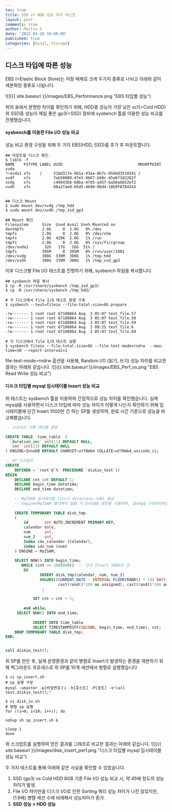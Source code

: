 ```yaml
---
toc: true
title: SSD vs HDD 성능 차이 테스트
layout: post
comments: true
author: Martin.S
date: '2022-03-28 18:00:00'
published: true
categories: [mysql, Storage]
---
```


## 디스크 타입에 따른 성능
EBS (=Elastic Block Store)는 저장 매체로 크게 두가지 종류로 나뉘고 아래와 같이 세분화된 종류로 나뉩니다.

![]({{ site.baseurl }}/images/EBS_Performance.png "EBS 타입별 성능")

위의 표에서 분명한 차이를 확인하기 위해, HDD중 성능이 가장 낮은 sc1(=Cold HDD)와 SSD중 성능이 제일 좋은 gp3(=SSD)
장비에 sysbench 툴을 이용한 성능 비교를 진행했습니다.

#### sysbench를 이용한 File I/O 성능 비교

성능 비교 환경 구성을 위해 두 가지 EBS(HDD, SSD)를 추가 후 마운트합니다.

```shell
## 마운트할 디스크 확인.
$ lsblk -f
NAME    FSTYPE LABEL UUID                                 MOUNTPOINT
xvda
└─xvda1 xfs    /     518d317e-9b1a-43aa-8b7c-850dd3510341 /
xvdf    xfs          7ab58089-47e5-4667-b68c-45a6f3d2262f
xvdg    xfs          c49943b6-68ba-47d5-ad57-ba56a6852ef2
xvdh    xfs          60a2fae0-05d5-4690-96d4-10b9f8784543
 
 
## 디스크 Mount
$ sudo mount dev/xvdg /tmp_hdd
$ sudo mount dev/xvdh /tmp_ssd_gp3
 
## Mount 확인
Filesystem      Size  Used Avail Use% Mounted on
devtmpfs        2.0G     0  2.0G   0% /dev
tmpfs           2.0G     0  2.0G   0% /dev/shm
tmpfs           2.0G  428K  2.0G   1% /run
tmpfs           2.0G     0  2.0G   0% /sys/fs/cgroup
/dev/xvda1       32G   17G   16G  51% /
tmpfs           395M     0  395M   0% /run/user/1001
/dev/xvdg       300G  339M  300G   1% /tmp_hdd
/dev/xvdh       300G  339M  300G   1% /tmp_ssd_gp3
```

이후 디스크별 File I/O 테스트를 진행하기 위해, sysbench 파일을 복사합니다.

```shell
## sysbench 파일 복사
$ cp -R /usr/share/sysbench /tmp_ssd_gp3/
$ cp -R /usr/share/sysbench /tmp_hdd/

# 각 디스크에서 File I/O 테스트 환경 구축
$ sysbench --test=fileio --file-total-size=8G prepare
 
-rw------- 1 root root 67108864 Aug  3 05:07 test_file.57
-rw------- 1 root root 67108864 Aug  3 05:07 test_file.58
-rw------- 1 root root 67108864 Aug  3 05:07 test_file.59
-rw------- 1 root root 67108864 Aug  2 09:25 test_file.6
-rw------- 1 root root 67108864 Aug  3 05:07 test_file.60

# 각 디스크에서 file I/O 테스트 실행
$ sysbench fileio --file-total-size=8G --file-test-mode=rndrw  --max-time=30 --report-interval=1
```

file-test-mode=rndrw 옵션을 사용해, Random I/O (읽기, 쓰기) 성능 차이를 비교한 결과는 아래와 같습니다.
![]({{ site.baseurl }}/images/EBS_Perf_vs.png "EBS Read Write 성능 비교")


#### 디ㅌ크 타입별 mysql 임시테이블 Insert 성능 비교

위 테스트는 sysbench 툴을 이용하여 간접적으로 성능 차이를 확인했습니다. 실제 mysql을 사용하면서 디스크 타입에 따라 성능 차이가
어떻게 나는지 확인하기 위해 임시테이블에 단건 Insert 1000만 건 하는 SP를 생성하여,
완료 시간 기준으로 성능을 비교해봤습니다.

```sql
-- 소요시간 기록 테이블 생성
 
CREATE TABLE `time_table` (
  `duration_sec` int(11) DEFAULT NULL,
  `cnt` int(11) DEFAULT NULL
) ENGINE=InnoDB DEFAULT CHARSET=utf8mb4 COLLATE=utf8mb4_unicode_ci;
 
-- SP 스크립트
CREATE
    DEFINER = `root`@`%` PROCEDURE `diskio_test`()
BEGIN
    DECLARE cnt int DEFAULT 1;
    DECLARE begin_time datetime;
    DECLARE end_time datetime;
 
    -- MyISAM 임시테이블 (디스크 directory 사용) 생성
    -- Engine=MyISAM 명시하지 않을 시 InnoDB 엔진을 사용하며, ibtmp1 (데이터파일 위치)에 생성되어 디스크 성능 테스트 실패
 
    CREATE TEMPORARY TABLE disk_tmp
    (
        id       int AUTO_INCREMENT PRIMARY KEY,
        calendar date,
        num      int,
        num_2    int,
        Index idx_calendar (Calendar),
        index idx_num (num)
    ) ENGINE = MyISAM;
 
    SELECT NOW() INTO begin_time;
       WHILE (cnt <= 10000000)  -- 단건 Insert 1000만 건.
        DO
               INSERT disk_tmp(calendar, num, num_2)
               VALUES((CURRENT_DATE - INTERVAL FLOOR(RAND() * 14) DAY),
                       cast(rand()*100 as unsigned), cast(rand()*100 as unsigned))
                ;
       
            SET cnt = cnt + 1;
 
        end while;
     SELECT NOW() INTO end_time;
 
            INSERT INTO time_table
            SELECT TIMESTAMPDIFF(SECOND, begin_time, end_time), cnt;
    DROP TEMPORARY TABLE disk_tmp;
END;


call diskio_test();
```

위 SP를 만든 후, 실제 운영환경과 같이 병렬로 Insert가 발생하는 환경을 재현하기 위해
백그라운드 프로세스로 위 SP를 10개 세션에서 병렬로 실행했습니다

```shell
$ vi sp_insert.sh
# sp 실행 구문
mysql -umaster -p[비밀번호ㅑi -h[호스트] -P[포트] -e"call test.diskio_test();"
```

```shell
$ vi disk_io.sh
# 병렬 sp 실행
for ((i=0; i<10; i++)); do

nohup sh sp_insert.sh &

sleep 1
done
```

위 스크립트를 실행하여 얻은 결과를 그래프로 비교한 결과는 아래와 같습니다.
![]({{ site.baseurl }}/images/disk_insert_perf.png "디스크 타입별 mysql 임시테이블 성능 비교")


두 가지 테스트를 통해 아래와 같은 사실을 확인할 수 있었습니다.

1. SSD (gp3) vs Cold HDD 8GB 기준 File I/O 성능 비교 시, 약 45배 정도의 성능 차이가 발생.
2. File I/O 차이만큼 디스크 I/O로 인한 Sorting 쿼리 성능 차이가 나진 않았지만,  (1.6배) 병렬 세션 수에 비례해서 성능차이가 증가.
3. **SSD 성능 > HDD 성능**